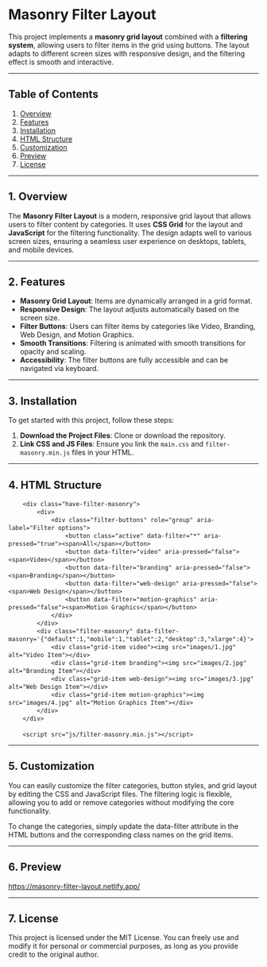 # Masonry Filter Layout

This project implements a **masonry grid layout** combined with a **filtering system**, allowing users to filter items in the grid using buttons. The layout adapts to different screen sizes with responsive design, and the filtering effect is smooth and interactive.

---

## Table of Contents

1. [Overview](#overview)
2. [Features](#features)
3. [Installation](#installation)
4. [HTML Structure](#html-structure)
5. [Customization](#Customization)
6. [Preview](#Preview)
7. [License](#license)

---

## 1. Overview

The **Masonry Filter Layout** is a modern, responsive grid layout that allows users to filter content by categories. It uses **CSS Grid** for the layout and **JavaScript** for the filtering functionality. The design adapts well to various screen sizes, ensuring a seamless user experience on desktops, tablets, and mobile devices.

---

## 2. Features

- **Masonry Grid Layout**: Items are dynamically arranged in a grid format.
- **Responsive Design**: The layout adjusts automatically based on the screen size.
- **Filter Buttons**: Users can filter items by categories like Video, Branding, Web Design, and Motion Graphics.
- **Smooth Transitions**: Filtering is animated with smooth transitions for opacity and scaling.
- **Accessibility**: The filter buttons are fully accessible and can be navigated via keyboard.

---

## 3. Installation

To get started with this project, follow these steps:

1. **Download the Project Files**: Clone or download the repository.
2. **Link CSS and JS Files**: Ensure you link the `main.css` and `filter-masonry.min.js` files in your HTML.

---

## 4. HTML Structure

        <div class="have-filter-masonry">
            <div>
                <div class="filter-buttons" role="group" aria-label="Filter options">
                    <button class="active" data-filter="*" aria-pressed="true"><span>All</span></button>
                    <button data-filter="video" aria-pressed="false"><span>Video</span></button>
                    <button data-filter="branding" aria-pressed="false"><span>Branding</span></button>
                    <button data-filter="web-design" aria-pressed="false"><span>Web Design</span></button>
                    <button data-filter="motion-graphics" aria-pressed="false"><span>Motion Graphics</span></button>
                </div>
            </div>
            <div class="filter-masonry" data-filter-masonry='{"default":1,"mobile":1,"tablet":2,"desktop":3,"xlarge":4}'>
                <div class="grid-item video"><img src="images/1.jpg" alt="Video Item"></div>
                <div class="grid-item branding"><img src="images/2.jpg" alt="Branding Item"></div>
                <div class="grid-item web-design"><img src="images/3.jpg" alt="Web Design Item"></div>
                <div class="grid-item motion-graphics"><img src="images/4.jpg" alt="Motion Graphics Item"></div>
            </div>
        </div>

        <script src="js/filter-masonry.min.js"></script>

---

## 5. Customization

You can easily customize the filter categories, button styles, and grid layout by editing the CSS and JavaScript files. The filtering logic is flexible, allowing you to add or remove categories without modifying the core functionality.

To change the categories, simply update the data-filter attribute in the HTML buttons and the corresponding class names on the grid items.

---

## 6. Preview

https://masonry-filter-layout.netlify.app/

---

## 7. License

This project is licensed under the MIT License. You can freely use and modify it for personal or commercial purposes, as long as you provide credit to the original author.
